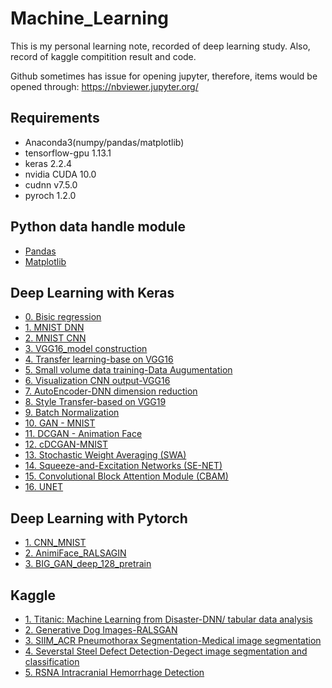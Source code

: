 # Machine_Learning


This is my personal learning note, recorded of deep learning study.
Also, record of kaggle compitition result and code.

Github sometimes has issue for opening jupyter,
therefore, items would be opened through: https://nbviewer.jupyter.org/

## Requirements
* Anaconda3(numpy/pandas/matplotlib)
* tensorflow-gpu  1.13.1
* keras 2.2.4
* nvidia CUDA 10.0
* cudnn v7.5.0
* pyroch 1.2.0

## Python data handle module
* [Pandas](https://nbviewer.jupyter.org/github/Leolewis5/Machine_Learning/blob/master/Python_data_handle/pandas_practice.ipynb)
* [Matplotlib](https://nbviewer.jupyter.org/github/Leolewis5/Machine_Learning/blob/master/Python_data_handle/matplotlib_practice.ipynb)

## Deep Learning with Keras
* [0. Bisic regression](https://nbviewer.jupyter.org/github/Leolewis5/Machine_Learning/blob/master/Deep_Learning_with_Keras/0.%20Basic%20regression.ipynb)
* [1. MNIST DNN](https://nbviewer.jupyter.org/github/Leolewis5/Machine_Learning/blob/master/Deep_Learning_with_Keras/1.%20MNIST_MLP.ipynb)
* [2. MNIST CNN](https://nbviewer.jupyter.org/github/Leolewis5/Machine_Learning/blob/master/Deep_Learning_with_Keras/2.%20MNIST_CNN.ipynb)
* [3. VGG16_model construction](https://nbviewer.jupyter.org/github/Leolewis5/Machine_Learning/blob/master/Deep_Learning_with_Keras/3.%20VGG16_example.ipynb)
* [4. Transfer learning-base on VGG16](https://nbviewer.jupyter.org/github/Leolewis5/Machine_Learning/blob/master/Deep_Learning_with_Keras/4.%20Transfer_learning.ipynb)
* [5. Small volume data training-Data Augumentation](https://nbviewer.jupyter.org/github/Leolewis5/Machine_Learning/blob/master/Deep_Learning_with_Keras/5.%20Small_dataset_training.ipynb)
* [6. Visualization CNN output-VGG16](https://nbviewer.jupyter.org/github/Leolewis5/Machine_Learning/blob/master/Deep_Learning_with_Keras/6.%20Visulize_CNN_what_to_see.ipynb)
* [7. AutoEncoder-DNN dimension reduction](https://nbviewer.jupyter.org/github/Leolewis5/Machine_Learning/blob/master/Deep_Learning_with_Keras/7.%20Auto-encoder.ipynb)
* [8. Style Transfer-based on VGG19](https://nbviewer.jupyter.org/github/Leolewis5/Machine_Learning/blob/master/Deep_Learning_with_Keras/8.%20CNN_Style_Transfer.ipynb)
* [9. Batch Normalization](https://nbviewer.jupyter.org/github/Leolewis5/Machine_Learning/blob/master/Deep_Learning_with_Keras/9.%20Batch_Normalization.ipynb)
* [10. GAN - MNIST](https://nbviewer.jupyter.org/github/Leolewis5/Machine_Learning/blob/master/Deep_Learning_with_Keras/10.%20GAN_MNIST.ipynb)
* [11. DCGAN - Animation Face](https://nbviewer.jupyter.org/github/Leolewis5/Machine_Learning/blob/master/Deep_Learning_with_Keras/11.%20DCGAN_AnimeFace.ipynb)
* [12. cDCGAN-MNIST](https://nbviewer.jupyter.org/github/Leolewis5/Machine_Learning/blob/master/Deep_Learning_with_Keras/12.%20cDCGAN_MNIST.ipynb)
* [13. Stochastic Weight Averaging (SWA)](https://nbviewer.jupyter.org/github/Leolewis5/Machine_Learning/blob/master/Deep_Learning_with_Keras/13.%20Stochastic%20Weight%20Averaging%20(SWA).ipynb)
* [14. Squeeze-and-Excitation Networks (SE-NET)](https://nbviewer.jupyter.org/github/Leolewis5/Machine_Learning/blob/master/Deep_Learning_with_Keras/14.%20Squeeze-and-Excitation%20Networks%20(SENET).ipynb)
* [15. Convolutional Block Attention Module (CBAM)](https://nbviewer.jupyter.org/github/Leolewis5/Machine_Learning/blob/master/Deep_Learning_with_Keras/15.%20Convolutional%20Block%20Attention%20Module%20(CBAM).ipynb)
* [16. UNET](https://nbviewer.jupyter.org/github/Leolewis5/Machine_Learning/blob/master/Deep_Learning_with_Keras/16.%20Unet.ipynb)

## Deep Learning with Pytorch
* [1. CNN_MNIST](https://nbviewer.jupyter.org/github/Leolewis5/Machine_Learning/blob/master/Deep_Learning_with_Pytorch/1.%20CNN_MNIST.ipynb)
* [2. AnimiFace_RALSAGIN](https://nbviewer.jupyter.org/github/Leolewis5/Machine_Learning/blob/master/Deep_Learning_with_Pytorch/2.%20AnimiFace_RALSGAN.ipynb)
* [3. BIG_GAN_deep_128_pretrain](https://nbviewer.jupyter.org/github/Leolewis5/Machine_Learning/blob/master/Deep_Learning_with_Pytorch/3.%20BIG_GAN_Deep_128.ipynb)

## Kaggle
* [1. Titanic: Machine Learning from Disaster-DNN/ tabular data analysis](https://nbviewer.jupyter.org/github/Leolewis5/Machine_Learning/blob/master/Kaggle/Titanic/Titanic_Keras.ipynb)
* [2. Generative Dog Images-RALSGAN](https://nbviewer.jupyter.org/github/Leolewis5/Machine_Learning/blob/master/Kaggle/Generative%20Dog%20Images/Generative%20Dog%20Images.ipynb)
* [3. SIIM_ACR Pneumothorax Segmentation-Medical image segmentation](https://nbviewer.jupyter.org/github/Leolewis5/Machine_Learning/blob/master/Kaggle/SIIM-ACR%20Pneumothorax%20Segmentation/SIIM_ACR%20Pneumothorax%20Segmentation.ipynb)
* [4. Severstal Steel Defect Detection-Degect image segmentation and classification](https://nbviewer.jupyter.org/github/Leolewis5/Machine_Learning/blob/master/Kaggle/Severstal_Steel%20Defect%20Detection/Severstal%20Steel%20Defect%20Detection.ipynb)
* [5. RSNA Intracranial Hemorrhage Detection](https://nbviewer.jupyter.org/github/Leolewis5/Machine_Learning/blob/master/Kaggle/RSNA%20Intracranial%20Hemorrhage%20Detection/RSNA%20Intracranial%20Hemorrhage%20Detection.ipynb)
